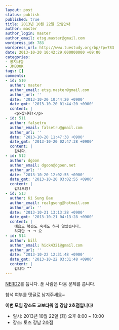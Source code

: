 ```yaml
---
layout: post
status: publish
published: true
title: 2013년 10월 22일 모임안내
author: master
author_login: master
author_email: etsg.master@gmail.com
wordpress_id: 783
wordpress_url: http://www.tuestudy.org/bp/?p=783
date: 2013-10-20 10:42:29.000000000 +09:00
categories:
- 공지사항
- JMBOOK
tags: []
comments:
- id: 510
  author: master
  author_email: etsg.master@gmail.com
  author_url: ''
  date: '2013-10-20 10:44:20 +0900'
  date_gmt: '2013-10-20 01:44:20 +0900'
  content: |
    <p>갑니다!</p>
- id: 511
  author: falsetru
  author_email: falsetru@gmail.com
  author_url: ''
  date: '2013-10-20 11:47:38 +0900'
  date_gmt: '2013-10-20 02:47:38 +0900'
  content: |
    갑니다.
- id: 512
  author: dgoon
  author_email: dgoon@dgoon.net
  author_url: ''
  date: '2013-10-20 12:02:55 +0900'
  date_gmt: '2013-10-20 03:02:55 +0900'
  content: |
    갑니드앙!
- id: 513
  author: Ki Sung Bae
  author_email: realgsong@hotmail.com
  author_url: ''
  date: '2013-10-21 13:13:28 +0900'
  date_gmt: '2013-10-21 04:13:28 +0900'
  content: |
    예습도 복습도 숙제도 하지 않았습니다.
    하지만 ㄱ ㄱ 요
- id: 514
  author: bill
  author_email: hick4321@gmail.com
  author_url: ''
  date: '2013-10-22 12:31:48 +0900'
  date_gmt: '2013-10-22 03:31:48 +0900'
  content: |
    갑니다 ^^
---
```

<p><a href="http://algospot.com/judge/problem/read/NERD2">NERD2</a>를 풉니다. 푼 사람은 다음 문제를 풉니다.</p>

<p>참석 여부를 댓글로 남겨주세요~</p>

<p><strong>이번 모임 장소도 교보타워 옆 강남 2호점입니다!</strong></p>

<ul>
<li>일시: 2013년 10월 22일 (화) 오후 8:00 ~ 10:00</li>
<li>장소: 토즈 강남 2호점</li>
</ul>
